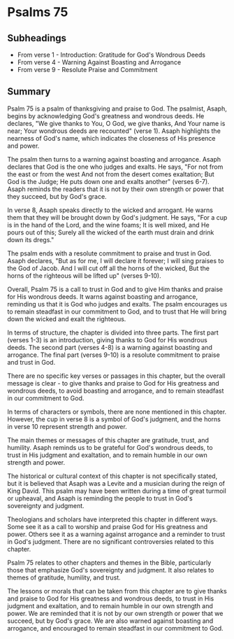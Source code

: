 # Psalms 75

## Subheadings

* From verse 1 - Introduction: Gratitude for God's Wondrous Deeds
* From verse 4 - Warning Against Boasting and Arrogance
* From verse 9 - Resolute Praise and Commitment

## Summary

Psalm 75 is a psalm of thanksgiving and praise to God. The psalmist, Asaph, begins by acknowledging God's greatness and wondrous deeds. He declares, "We give thanks to You, O God, we give thanks, And Your name is near; Your wondrous deeds are recounted" (verse 1). Asaph highlights the nearness of God's name, which indicates the closeness of His presence and power.

The psalm then turns to a warning against boasting and arrogance. Asaph declares that God is the one who judges and exalts. He says, "For not from the east or from the west And not from the desert comes exaltation; But God is the Judge; He puts down one and exalts another" (verses 6-7). Asaph reminds the readers that it is not by their own strength or power that they succeed, but by God's grace.

In verse 8, Asaph speaks directly to the wicked and arrogant. He warns them that they will be brought down by God's judgment. He says, "For a cup is in the hand of the Lord, and the wine foams; It is well mixed, and He pours out of this; Surely all the wicked of the earth must drain and drink down its dregs."

The psalm ends with a resolute commitment to praise and trust in God. Asaph declares, "But as for me, I will declare it forever; I will sing praises to the God of Jacob. And I will cut off all the horns of the wicked, But the horns of the righteous will be lifted up" (verses 9-10).

Overall, Psalm 75 is a call to trust in God and to give Him thanks and praise for His wondrous deeds. It warns against boasting and arrogance, reminding us that it is God who judges and exalts. The psalm encourages us to remain steadfast in our commitment to God, and to trust that He will bring down the wicked and exalt the righteous. 

In terms of structure, the chapter is divided into three parts. The first part (verses 1-3) is an introduction, giving thanks to God for His wondrous deeds. The second part (verses 4-8) is a warning against boasting and arrogance. The final part (verses 9-10) is a resolute commitment to praise and trust in God.

There are no specific key verses or passages in this chapter, but the overall message is clear - to give thanks and praise to God for His greatness and wondrous deeds, to avoid boasting and arrogance, and to remain steadfast in our commitment to God.

In terms of characters or symbols, there are none mentioned in this chapter. However, the cup in verse 8 is a symbol of God's judgment, and the horns in verse 10 represent strength and power.

The main themes or messages of this chapter are gratitude, trust, and humility. Asaph reminds us to be grateful for God's wondrous deeds, to trust in His judgment and exaltation, and to remain humble in our own strength and power.

The historical or cultural context of this chapter is not specifically stated, but it is believed that Asaph was a Levite and a musician during the reign of King David. This psalm may have been written during a time of great turmoil or upheaval, and Asaph is reminding the people to trust in God's sovereignty and judgment.

Theologians and scholars have interpreted this chapter in different ways. Some see it as a call to worship and praise God for His greatness and power. Others see it as a warning against arrogance and a reminder to trust in God's judgment. There are no significant controversies related to this chapter.

Psalm 75 relates to other chapters and themes in the Bible, particularly those that emphasize God's sovereignty and judgment. It also relates to themes of gratitude, humility, and trust.

The lessons or morals that can be taken from this chapter are to give thanks and praise to God for His greatness and wondrous deeds, to trust in His judgment and exaltation, and to remain humble in our own strength and power. We are reminded that it is not by our own strength or power that we succeed, but by God's grace. We are also warned against boasting and arrogance, and encouraged to remain steadfast in our commitment to God.